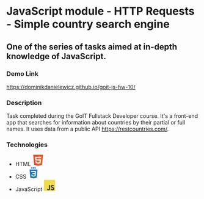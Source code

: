 # JavaScript module - HTTP Requests - Simple country search engine

## One of the series of tasks aimed at in-depth knowledge of JavaScript.

### Demo Link

https://dominikdanielewicz.github.io/goit-js-hw-10/

### Description

Task completed during the GoIT Fullstack Developer course. It's a front-end app
that searches for information about countries by their partial or full names. It
uses data from a public API https://restcountries.com/.

### Technologies

- HTML
  <img src="https://github.com/devicons/devicon/blob/master/icons/html5/html5-original.svg" title="HTML5" alt="HTML5" width="30" height="30"/>
- CSS
  <img src="https://github.com/devicons/devicon/blob/master/icons/css3/css3-plain-wordmark.svg"  title="CSS3" alt="CSS3" width="30" height="30"/>
- JavaScript
  <img src="https://github.com/devicons/devicon/blob/master/icons/javascript/javascript-original.svg" title="JavaScript" alt="JavaScript" width="30" height="30"/>
